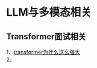 # LLM与多模态相关
## Transformer面试相关
1、[transformer为什么这么强大](https://blog.csdn.net/xddwz/article/details/136190137?csdn_share_tail=%7B%22type%22%3A%22blog%22%2C%22rType%22%3A%22article%22%2C%22rId%22%3A%22136190137%22%2C%22source%22%3A%22xddwz%22%7D)<br>
2、
